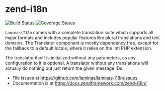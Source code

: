 # zend-i18n

[![Build Status](https://secure.travis-ci.org/laminas/laminas-i18n.svg?branch=master)](https://secure.travis-ci.org/laminas/laminas-i18n)
[![Coverage Status](https://coveralls.io/repos/github/laminas/laminas-i18n/badge.svg?branch=master)](https://coveralls.io/github/laminas/laminas-i18n?branch=master)

`Laminas\I18n` comes with a complete translation suite which supports all major
formats and includes popular features like plural translations and text domains.
The Translator component is mostly dependency free, except for the fallback to a
default locale, where it relies on the Intl PHP extension.

The translator itself is initialized without any parameters, as any configuration
to it is optional. A translator without any translations will actually do nothing
but just return the given message IDs.

- File issues at https://github.com/laminas/laminas-i18n/issues
- Documentation is at https://docs.zendframework.com/zend-i18n/
